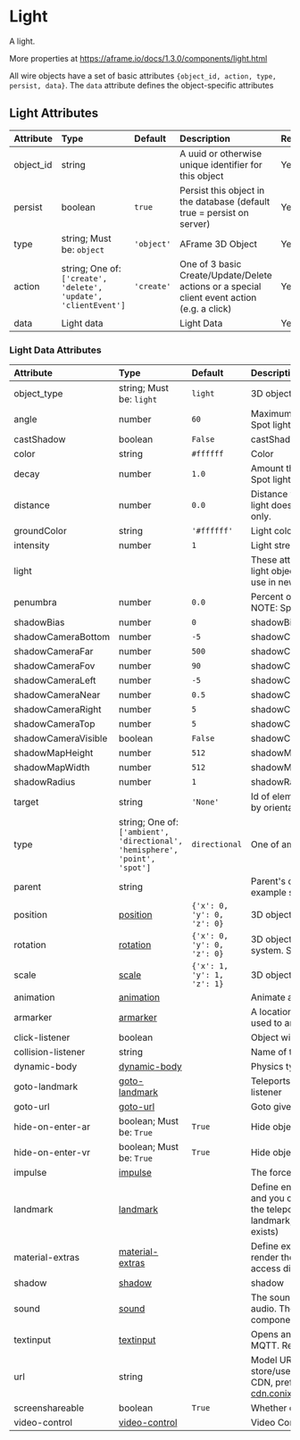 
Light
=====


A light. 

More properties at <a href='https://aframe.io/docs/1.3.0/components/light.html'>https://aframe.io/docs/1.3.0/components/light.html</a>

All wire objects have a set of basic attributes ```{object_id, action, type, persist, data}```. The ```data``` attribute defines the object-specific attributes

Light Attributes
-----------------

|Attribute|Type|Default|Description|Required|
| :--- | :--- | :--- | :--- | :--- |
|object_id|string||A uuid or otherwise unique identifier for this object|Yes|
|persist|boolean|```true```|Persist this object in the database (default true = persist on server)|Yes|
|type|string; Must be: ```object```|```'object'```|AFrame 3D Object|Yes|
|action|string; One of: ```['create', 'delete', 'update', 'clientEvent']```|```'create'```|One of 3 basic Create/Update/Delete actions or a special client event action (e.g. a click)|Yes|
|data|Light data||Light Data|Yes|

### Light Data Attributes

|Attribute|Type|Default|Description|Required|
| :--- | :--- | :--- | :--- | :--- |
|object_type|string; Must be: ```light```|```light```|3D object type.|Yes|
|angle|number|```60```|Maximum extent of spot light from its direction (in degrees). NOTE: Spot light type only.|No|
|castShadow|boolean|```False```|castShadow (point, spot, directional)|No|
|color|string|```#ffffff```|Color|No|
|decay|number|```1.0```|Amount the light dims along the distance of the light. NOTE: Point and Spot light type only.|No|
|distance|number|```0.0```|Distance where intensity becomes 0. If distance is 0, then the point light does not decay with distance. NOTE: Point and Spot light type only.|No|
|groundColor|string|```'#ffffff'```|Light color from below. NOTE: Hemisphere light type only|No|
|intensity|number|```1```|Light strength.|No|
|light|||These attributes (light, intensity, color, ...) can be set directly on the light object (instead of this light attribute inside the light object); dont use in new light objects|No|
|penumbra|number|```0.0```|Percent of the spotlight cone that is attenuated due to penumbra. NOTE: Spot light type only.|No|
|shadowBias|number|```0```|shadowBias (castShadow=true)|No|
|shadowCameraBottom|number|```-5```|shadowCameraBottom (castShadow=true)|No|
|shadowCameraFar|number|```500```|shadowCameraFar (castShadow=true)|No|
|shadowCameraFov|number|```90```|shadowCameraFov (castShadow=true)|No|
|shadowCameraLeft|number|```-5```|shadowCameraBottom (castShadow=true)|No|
|shadowCameraNear|number|```0.5```|shadowCameraNear (castShadow=true)|No|
|shadowCameraRight|number|```5```|shadowCameraRight (castShadow=true)|No|
|shadowCameraTop|number|```5```|shadowCameraTop (castShadow=true)|No|
|shadowCameraVisible|boolean|```False```|shadowCameraVisible (castShadow=true)|No|
|shadowMapHeight|number|```512```|shadowMapHeight (castShadow=true)|No|
|shadowMapWidth|number|```512```|shadowMapWidth (castShadow=true)|No|
|shadowRadius|number|```1```|shadowRadius (castShadow=true)|No|
|target|string|```'None'```|Id of element the spot should point to. set to null to transform spotlight by orientation, pointing to it’s -Z axis. NOTE: Spot light type only.|No|
|type|string; One of: ```['ambient', 'directional', 'hemisphere', 'point', 'spot']```|```directional```|One of ambient, directional, hemisphere, point, spot.|No|
|parent|string||Parent's object_id. Child objects inherit attributes of their parent, for example scale and translation.|No|
|position|[position](position)|```{'x': 0, 'y': 0, 'z': 0}```|3D object position|No|
|rotation|[rotation](rotation)|```{'x': 0, 'y': 0, 'z': 0}```|3D object rotation in degrees by default; Right-handed coordinate system. Switches to quaternion representation if 'w' is given|No|
|scale|[scale](scale)|```{'x': 1, 'y': 1, 'z': 1}```|3D object scale|No|
|animation|[animation](animation)||Animate and tween values. |No|
|armarker|[armarker](armarker)||A location marker (such as an AprilTag, a lightAnchor, or an UWB tag), used to anchor scenes, or scene objects, in the real world.|No|
|click-listener|boolean||Object will listen for clicks|No|
|collision-listener|string||Name of the collision-listener, default can be empty string|No|
|dynamic-body|[dynamic-body](dynamic-body)||Physics type attached to the object. |No|
|goto-landmark|[goto-landmark](goto-landmark)||Teleports user to the landmark with the given name; Requires click-listener|No|
|goto-url|[goto-url](goto-url)||Goto given URL; Requires click-listener|No|
|hide-on-enter-ar|boolean; Must be: ```True```|```True```|Hide object when entering AR. Remove component to *not* hide|No|
|hide-on-enter-vr|boolean; Must be: ```True```|```True```|Hide object when entering VR. Remove component to *not* hide|No|
|impulse|[impulse](impulse)||The force applied using physics. Requires click-listener|No|
|landmark|[landmark](landmark)||Define entities as a landmark; Landmarks appears in the landmark list and you can move (teleport) to them; You can define the behavior of the teleport: if you will be at a fixed or random distance, looking at the landmark, fixed offset or if it is constrained by a navmesh (when it exists)|No|
|material-extras|[material-extras](material-extras)||Define extra material properties, namely texture encoding, whether to render the material's color and render order. The properties set here access directly Three.js material component. |No|
|shadow|[shadow](shadow)||shadow|No|
|sound|[sound](sound)||The sound component defines the entity as a source of sound or audio. The sound component is positional and is thus affected by the component's position. |No|
|textinput|[textinput](textinput)||Opens an HTML prompt when clicked. Sends text input as an event on MQTT. Requires click-listener.|No|
|url|string||Model URL. Store files paths under 'store/users/<username>' (e.g. store/users/wiselab/models/factory_robot_arm/scene.gltf); to use CDN, prefix with `https://arena-cdn.conix.io/` (e.g. https://arena-cdn.conix.io/store/users/wiselab/models/factory_robot_arm/scene.gltf)|No|
|screenshareable|boolean|```True```|Whether or not a user can screenshare on an object|No|
|video-control|[video-control](video-control)||Video Control|No|
